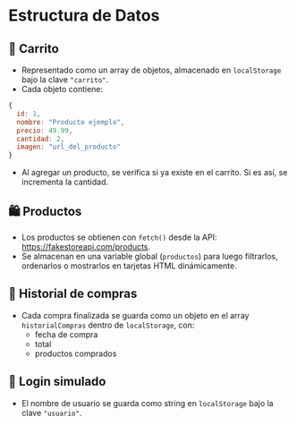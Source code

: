 # Estructura de Datos

## 🛒 Carrito

- Representado como un array de objetos, almacenado en `localStorage` bajo la clave `"carrito"`.
- Cada objeto contiene:

```js
{
  id: 1,
  nombre: "Producto ejemplo",
  precio: 49.99,
  cantidad: 2,
  imagen: "url_del_producto"
}
```

- Al agregar un producto, se verifica si ya existe en el carrito. Si es así, se incrementa la cantidad.

## 🛍️ Productos

- Los productos se obtienen con `fetch()` desde la API: https://fakestoreapi.com/products.
- Se almacenan en una variable global (`productos`) para luego filtrarlos, ordenarlos o mostrarlos en tarjetas HTML dinámicamente.

## 🧾 Historial de compras

- Cada compra finalizada se guarda como un objeto en el array `historialCompras` dentro de `localStorage`, con:
  - fecha de compra
  - total
  - productos comprados

## 👤 Login simulado

- El nombre de usuario se guarda como string en `localStorage` bajo la clave `"usuario"`.
